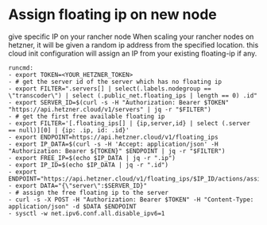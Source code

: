 # Assign floating ip on new node
give specific IP on your rancher node
When scaling your rancher nodes on hetzner, it will be given a random ip address from the specified location.
this cloud init configuration will assign an IP from your existing floating-ip if any.
```
runcmd:
- export TOKEN=<YOUR_HETZNER_TOKEN>
- # get the server id of the server which has no floating ip
- export FILTER=".servers[] | select(.labels.nodegroup == \"transcoder\") | select (.public_net.floating_ips | length == 0) .id"
- export SERVER_ID=$(curl -s -H "Authorization: Bearer $TOKEN" "https://api.hetzner.cloud/v1/servers" | jq -r "$FILTER")
- # get the first free available floating ip
- export FILTER='[.floating_ips[] | {ip,server,id} | select (.server == null)][0] | {ip: .ip, id: .id}'
- export ENDPOINT=https://api.hetzner.cloud/v1/floating_ips
- export IP_DATA=$(curl -s -H 'Accept: application/json' -H "Authorization: Bearer ${TOKEN}" $ENDPOINT | jq -r "$FILTER")
- export FREE_IP=$(echo $IP_DATA | jq -r ".ip")
- export IP_ID=$(echo $IP_DATA | jq -r ".id")
- export ENDPOINT="https://api.hetzner.cloud/v1/floating_ips/$IP_ID/actions/assign"
- export DATA="{\"server\":$SERVER_ID}"
- # assign the free floating ip to the server
- curl -s -X POST -H "Authorization: Bearer $TOKEN" -H "Content-Type: application/json" -d $DATA $ENDPOINT
- sysctl -w net.ipv6.conf.all.disable_ipv6=1
```
